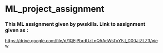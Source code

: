 # ML_project_assignment

### This ML assignment given by pwskills. Link to assignment given as :
https://drive.google.com/file/d/1QEjPbrdUzLnQ5AcWsTxYFJ_D00JtZLZ3/view
